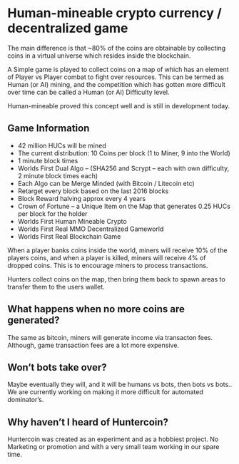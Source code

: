 Human-mineable crypto currency / decentralized game
========
The main difference is that ~80% of the coins are obtainable by collecting coins in a virtual universe which resides inside the blockchain.

A Simple game is played to collect coins on a map of which has an element of Player vs Player combat to fight over resources. This can be termed as Human (or AI) mining, and the competition which has gotten more difficult over time can be called a Human (or AI) Difficulty level.

Human-mineable proved this concept well and is still in development today.

Game Information
----------------
* 42 million HUCs will be mined
* The current distribution: 10 Coins per block (1 to Miner, 9 into the World)
* 1 minute block times
* Worlds First Dual Algo – (SHA256 and Scrypt – each with own difficulty, 2 minute block times each)
* Each Algo can be Merge Minded (with Bitcoin / Litecoin etc)
* Retarget every block based on the last 2016 blocks
* Block Reward halving approx every 4 years
* Crown of Fortune – a Unique Item on the Map that generates 0.25 HUCs per block for the holder
* Worlds First Human Mineable Crypto
* Worlds First Real MMO Decentralized Gameworld
* Worlds First Real Blockchain Game

When a player banks coins inside the world, miners will receive 10% of the players coins, and when a player is killed, miners will receive 4% of dropped coins. This is to encourage miners to process transactions.

Hunters collect coins on the map, then bring them back to spawn areas to transfer them to the users wallet.

What happens when no more coins are generated?
-------
The same as bitcoin, miners will generate income via transacton fees. Although, game transaction fees are a lot more expensive.

Won’t bots take over?
-------
Maybe eventually they will, and it will be humans vs bots, then bots vs bots..
We are currently working on making it more difficult for automated dominator’s.

Why haven’t I heard of Huntercoin?
-------
Huntercoin was created as an experiment and as a hobbiest project. No Marketing or promotion and with a very small team working in our spare time.